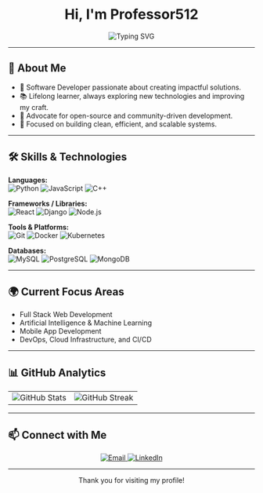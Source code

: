 <h1 align="center">Hi, I'm Professor512</h1>
<p align="center">
  <img src="https://readme-typing-svg.demolab.com?font=Fira+Code&size=24&pause=1000&color=36BCF7&center=true&vCenter=true&width=500&lines=Software+Developer;Open-Source+Contributor;Lifelong+Learner;Tech+Explorer" alt="Typing SVG" />
</p>

---

## 🧠 About Me

- 🔭 Software Developer passionate about creating impactful solutions.
- 📚 Lifelong learner, always exploring new technologies and improving my craft.
- 🤝 Advocate for open-source and community-driven development.
- 🚀 Focused on building clean, efficient, and scalable systems.

---

## 🛠️ Skills & Technologies

**Languages:**  
![Python](https://img.shields.io/badge/-Python-000?&logo=Python) 
![JavaScript](https://img.shields.io/badge/-JavaScript-000?&logo=JavaScript) 
![C++](https://img.shields.io/badge/-C++-000?&logo=C%2B%2B)

**Frameworks / Libraries:**  
![React](https://img.shields.io/badge/-React-000?&logo=React) 
![Django](https://img.shields.io/badge/-Django-000?&logo=Django) 
![Node.js](https://img.shields.io/badge/-Node.js-000?&logo=Node.js)

**Tools & Platforms:**  
![Git](https://img.shields.io/badge/-Git-000?&logo=Git) 
![Docker](https://img.shields.io/badge/-Docker-000?&logo=Docker) 
![Kubernetes](https://img.shields.io/badge/-Kubernetes-000?&logo=Kubernetes)

**Databases:**  
![MySQL](https://img.shields.io/badge/-MySQL-000?&logo=MySQL) 
![PostgreSQL](https://img.shields.io/badge/-PostgreSQL-000?&logo=PostgreSQL) 
![MongoDB](https://img.shields.io/badge/-MongoDB-000?&logo=MongoDB)

---

## 🌍 Current Focus Areas

- Full Stack Web Development
- Artificial Intelligence & Machine Learning
- Mobile App Development
- DevOps, Cloud Infrastructure, and CI/CD

---

## 📊 GitHub Analytics

<table align="center">
  <tr>
    <td>
      <img src="https://github-readme-stats.vercel.app/api?username=professor512&theme=transparent&show_icons=true&card_height=200" alt="GitHub Stats" />
    </td>
    <td>
      <img src="https://github-readme-streak-stats.herokuapp.com?user=professor512&theme=transparent&date_format=M%20j%5B%2C%20Y%5D&card_height=200" alt="GitHub Streak" />
    </td>
  </tr>
</table>

---

## 📫 Connect with Me

<p align="center">
  <a href="mailto:worksforkaran@gmail.com">
    <img src="https://img.shields.io/badge/Email-D14836?style=for-the-badge&logo=gmail&logoColor=white" alt="Email">
  </a>
  <a href="https://linkedin.com/in/karansalunkhe180">
    <img src="https://img.shields.io/badge/LinkedIn-0A66C2?style=for-the-badge&logo=linkedin&logoColor=white" alt="LinkedIn">
  </a>
<!--   <a href="https://twitter.com/professor512">
    <img src="https://img.shields.io/badge/Twitter-1DA1F2?style=for-the-badge&logo=twitter&logoColor=white" alt="Twitter">
  </a> -->
</p>

---

<p align="center">
  Thank you for visiting my profile!  
</p>
